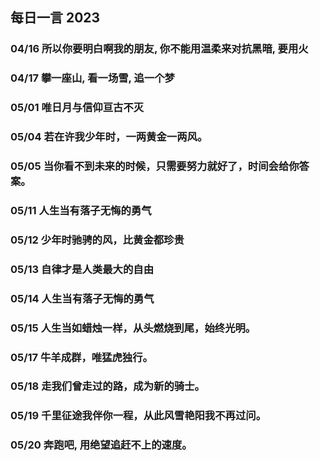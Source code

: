 ## 每日一言 2023

###  04/16 所以你要明白啊我的朋友, 你不能用温柔来对抗黑暗, 要用火
###  04/17 攀一座山, 看一场雪, 追一个梦
###  05/01 唯日月与信仰亘古不灭
###  05/04 若在许我少年时，一两黄金一两风。
###  05/05 当你看不到未来的时候，只需要努力就好了，时间会给你答案。
###  05/11 人生当有落子无悔的勇气
###  05/12 少年时驰骋的风，比黄金都珍贵
###  05/13 自律才是人类最大的自由
###  05/14 人生当有落子无悔的勇气
###  05/15 人生当如蜡烛一样，从头燃烧到尾，始终光明。
###  05/17 牛羊成群，唯猛虎独行。
###  05/18 走我们曾走过的路，成为新的骑士。
###  05/19 千里征途我伴你一程，从此风雪艳阳我不再过问。
###  05/20 奔跑吧, 用绝望追赶不上的速度。